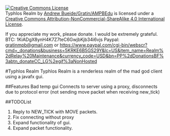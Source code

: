 [![Creative Commons License](https://i.creativecommons.org/l/by-nc-sa/4.0/88x31.png)](http://creativecommons.org/licenses/by-nc-sa/4.0/)  
<span xmlns:dct="http://purl.org/dc/terms/" href="http://purl.org/dc/dcmitype/Dataset" property="dct:title" rel="dct:type">Typhlos Realm</span> by [Andrew Bueide/Gratin/AMPBEdu](https://github.com/AMPBEdu/) is licensed under a [Creative Commons Attribution-NonCommercial-ShareAlike 4.0 International License](http://creativecommons.org/licenses/by-nc-sa/4.0/).

If you appreciate my work, please donate. I would be extremely grateful.
BTC: 1KiADgX8ynH4K7Z7teC6GwjbKjb34i6vjs
Paypal: <email>gratinmpb@gmail.com or <url>https://www.paypal.com/cgi-bin/webscr?cmd=_donations&business=5KRKE6B5GS29Y&lc=US&item_name=Realm%2dRelay%20Maintenance&currency_code=USD&bn=PP%2dDonationsBF%3abtn_donateCC_LG%2egif%3aNonHosted</url>

#Typhlos Realm
Typhlos Realm is a renderless realm of the mad god client using a javafx gui.

##Features
Bad temp gui
Connects to server using a proxy, disconnects due to protocol error (not sending move packet when receiving new_tick)

##TODOList
1. Reply to NEW_TICK with MOVE packets.
2. Fix connecting without proxy
2. Expand functionality of gui.
3. Expand packet functionality.
